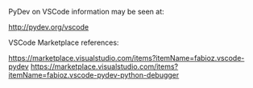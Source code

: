 PyDev on VSCode information may be seen at:

http://pydev.org/vscode

VSCode Marketplace references:

https://marketplace.visualstudio.com/items?itemName=fabioz.vscode-pydev
https://marketplace.visualstudio.com/items?itemName=fabioz.vscode-pydev-python-debugger
